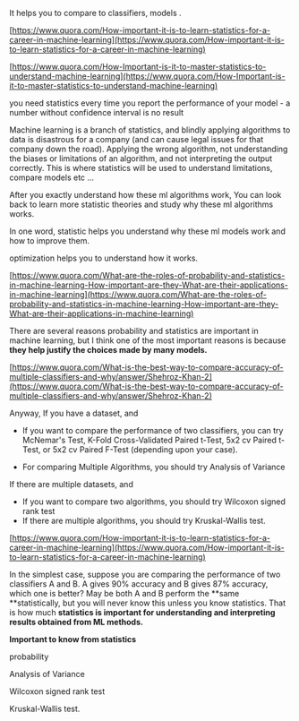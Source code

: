 It helps you to compare to classifiers, models .

[https://www.quora.com/How-important-it-is-to-learn-statistics-for-a-career-in-machine-learning](https://www.quora.com/How-important-it-is-to-learn-statistics-for-a-career-in-machine-learning)

[https://www.quora.com/How-Important-is-it-to-master-statistics-to-understand-machine-learning](https://www.quora.com/How-Important-is-it-to-master-statistics-to-understand-machine-learning)

you need statistics every time you report the performance of your model  - a number without confidence interval is no result

Machine learning is a branch of statistics, and blindly applying algorithms to data is disastrous for a company \(and can cause legal issues for that company down the road\). Applying the wrong algorithm, not understanding the biases or limitations of an algorithm, and not interpreting the output correctly. This is where statistics will be used to understand limitations, compare models etc ...

After you exactly understand how these ml algorithms work, You can look back to learn more statistic theories and study why these ml algorithms works.

In one word, statistic helps you understand why these ml models work and how to improve them.

optimization helps you to understand how it works.

[https://www.quora.com/What-are-the-roles-of-probability-and-statistics-in-machine-learning-How-important-are-they-What-are-their-applications-in-machine-learning](https://www.quora.com/What-are-the-roles-of-probability-and-statistics-in-machine-learning-How-important-are-they-What-are-their-applications-in-machine-learning)

There are several reasons probability and statistics are important in machine learning, but I think one of the most important reasons is because **they help justify the choices made by many models.**

[https://www.quora.com/What-is-the-best-way-to-compare-accuracy-of-multiple-classifiers-and-why/answer/Shehroz-Khan-2](https://www.quora.com/What-is-the-best-way-to-compare-accuracy-of-multiple-classifiers-and-why/answer/Shehroz-Khan-2)

Anyway, If you have a dataset, and

* If you want to compare the performance of two classifiers, you can try McNemar's Test, K-Fold Cross-Validated Paired t-Test, 5x2 cv Paired t-Test, or 5x2 cv Paired F-Test \(depending upon your case\).

* For comparing Multiple Algorithms, you should try Analysis of Variance

If there are multiple datasets, and

* If you want to compare two algorithms, you should try Wilcoxon signed rank test
* If there are multiple algorithms, you should try Kruskal-Wallis test.

[https://www.quora.com/How-important-it-is-to-learn-statistics-for-a-career-in-machine-learning](https://www.quora.com/How-important-it-is-to-learn-statistics-for-a-career-in-machine-learning)

In the simplest case, suppose you are comparing the performance of two classifiers A and B. A gives 90% accuracy and B gives 87% accuracy, which one is better? May be both A and B perform the **same **statistically, but you will never know this unless you know statistics. That is how much **statistics is important for understanding and interpreting results obtained from ML methods.**



**Important to know from statistics**

probability

Analysis of Variance

Wilcoxon signed rank test

Kruskal-Wallis test.








